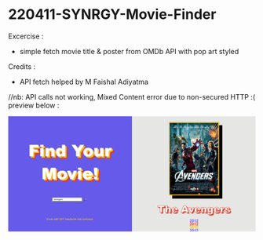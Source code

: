 # 220411-SYNRGY-Movie-Finder

Excercise : 
- simple fetch movie title & poster from OMDb API with pop art styled

Credits :
- API fetch helped by M Faishal Adiyatma

//nb: API calls not working, Mixed Content error due to non-secured HTTP :(
preview below :

![Screenshot](./assets/img/Screenshot%202022-05-10%20162149.png)
